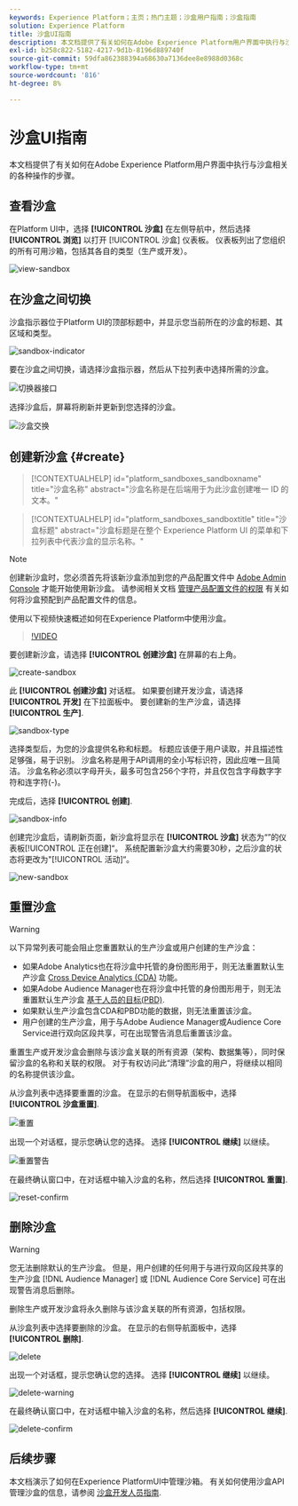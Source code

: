 ```yaml
---
keywords: Experience Platform；主页；热门主题；沙盒用户指南；沙盒指南
solution: Experience Platform
title: 沙盒UI指南
description: 本文档提供了有关如何在Adobe Experience Platform用户界面中执行与沙盒相关的各种操作的步骤。
exl-id: b258c822-5182-4217-9d1b-8196d889740f
source-git-commit: 59dfa862388394a68630a7136dee8e8988d0368c
workflow-type: tm+mt
source-wordcount: '816'
ht-degree: 8%

---
```


# 沙盒UI指南

本文档提供了有关如何在Adobe Experience Platform用户界面中执行与沙盒相关的各种操作的步骤。

## 查看沙盒

在Platform UI中，选择 **[!UICONTROL 沙盒]** 在左侧导航中，然后选择 **[!UICONTROL 浏览]** 以打开 [!UICONTROL 沙盒] 仪表板。 仪表板列出了您组织的所有可用沙箱，包括其各自的类型（生产或开发）。

![view-sandbox](../images/ui/view-sandboxes.png)

## 在沙盒之间切换

沙盒指示器位于Platform UI的顶部标题中，并显示您当前所在的沙盒的标题、其区域和类型。

![sandbox-indicator](../images/ui/sandbox-indicator.png)

要在沙盒之间切换，请选择沙盒指示器，然后从下拉列表中选择所需的沙盒。

![切换器接口](../images/ui/switcher-interface.png)

选择沙盒后，屏幕将刷新并更新到您选择的沙盒。

![沙盒交换](../images/ui/sandbox-switched.png)

## 创建新沙盒 {#create}

>[!CONTEXTUALHELP]
>id="platform_sandboxes_sandboxname"
>title="沙盒名称"
>abstract="沙盒名称是在后端用于为此沙盒创建唯一 ID 的文本。"

>[!CONTEXTUALHELP]
>id="platform_sandboxes_sandboxtitle"
>title="沙盒标题"
>abstract="沙盒标题是在整个 Experience Platform UI 的菜单和下拉列表中代表沙盒的显示名称。"

>[!NOTE]
>
>创建新沙盒时，您必须首先将该新沙盒添加到您的产品配置文件中 [Adobe Admin Console](https://adminconsole.adobe.com/) 才能开始使用新沙盒。 请参阅相关文档 [管理产品配置文件的权限](../../access-control/ui/permissions.md) 有关如何将沙盒预配到产品配置文件的信息。

使用以下视频快速概述如何在Experience Platform中使用沙盒。

>[!VIDEO](https://video.tv.adobe.com/v/29838/?quality=12&learn=on)

要创建新沙盒，请选择 **[!UICONTROL 创建沙盒]** 在屏幕的右上角。

![create-sandbox](../images/ui/create-sandbox.png)

此 **[!UICONTROL 创建沙盒]** 对话框。 如果要创建开发沙盒，请选择 **[!UICONTROL 开发]** 在下拉面板中。 要创建新的生产沙盒，请选择 **[!UICONTROL 生产]**.

![sandbox-type](../images/ui/sandbox-type.png)

选择类型后，为您的沙盒提供名称和标题。 标题应该便于用户读取，并且描述性足够强，易于识别。 沙盒名称是用于API调用的全小写标识符，因此应唯一且简洁。 沙盒名称必须以字母开头，最多可包含256个字符，并且仅包含字母数字字符和连字符(-)。

完成后，选择 **[!UICONTROL 创建]**.

![sandbox-info](../images/ui/sandbox-info.png)

创建完沙盒后，请刷新页面，新沙盒将显示在 **[!UICONTROL 沙盒]** 状态为“”的仪表板[!UICONTROL 正在创建]“。 系统配置新沙盒大约需要30秒，之后沙盒的状态将更改为&quot;[!UICONTROL 活动]“。

![new-sandbox](../images/ui/new-sandbox.png)

## 重置沙盒

>[!WARNING]
>
>以下异常列表可能会阻止您重置默认的生产沙盒或用户创建的生产沙盒： <ul><li>如果Adobe Analytics也在将沙盒中托管的身份图形用于，则无法重置默认生产沙盒 [Cross Device Analytics (CDA)](https://experienceleague.adobe.com/docs/analytics/components/cda/overview.html) 功能。</li><li>如果Adobe Audience Manager也在将沙盒中托管的身份图形用于，则无法重置默认生产沙盒 [基于人员的目标(PBD)](https://experienceleague.adobe.com/docs/audience-manager/user-guide/features/destinations/people-based/people-based-destinations-overview.html).</li><li>如果默认生产沙盒包含CDA和PBD功能的数据，则无法重置该沙盒。</li><li>用户创建的生产沙盒，用于与Adobe Audience Manager或Audience Core Service进行双向区段共享，可在出现警告消息后重置该沙盒。</li></ul>

重置生产或开发沙盒会删除与该沙盒关联的所有资源（架构、数据集等），同时保留沙盒的名称和关联的权限。 对于有权访问此“清理”沙盒的用户，将继续以相同的名称提供该沙盒。

从沙盒列表中选择要重置的沙盒。 在显示的右侧导航面板中，选择 **[!UICONTROL 沙盒重置]**.

![重置](../images/ui/reset.png)

出现一个对话框，提示您确认您的选择。 选择 **[!UICONTROL 继续]** 以继续。

![重置警告](../images/ui/reset-warning.png)

在最终确认窗口中，在对话框中输入沙盒的名称，然后选择 **[!UICONTROL 重置]**.

![reset-confirm](../images/ui/reset-confirm.png)

## 删除沙盒

>[!WARNING]
>
>您无法删除默认的生产沙盒。 但是，用户创建的任何用于与进行双向区段共享的生产沙盒 [!DNL Audience Manager] 或 [!DNL Audience Core Service] 可在出现警告消息后删除。

删除生产或开发沙盒将永久删除与该沙盒关联的所有资源，包括权限。

从沙盒列表中选择要删除的沙盒。 在显示的右侧导航面板中，选择 **[!UICONTROL 删除]**.

![delete](../images/ui/delete.png)

出现一个对话框，提示您确认您的选择。 选择 **[!UICONTROL 继续]** 以继续。

![delete-warning](../images/ui/delete-warning.png)

在最终确认窗口中，在对话框中输入沙盒的名称，然后选择  **[!UICONTROL 继续]**.

![delete-confirm](../images/ui/delete-confirm.png)

## 后续步骤

本文档演示了如何在Experience PlatformUI中管理沙箱。 有关如何使用沙盒API管理沙盒的信息，请参阅 [沙盒开发人员指南](../api/getting-started.md).
